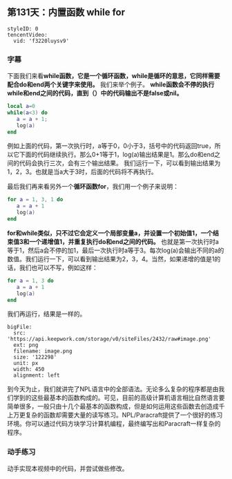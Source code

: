 ## 第131天：内置函数 while for


```@TencentVideo
styleID: 0
tencentVideo:
  vid: 'f3220luysv9'

```

### 字幕
下面我们来看**while函数，它是一个循环函数，while是循环的意思，它同样需要配合do和end两个关键字来使用。** 我们来举个例子。
**while函数会不停的执行while和end之间的代码，直到（）中的代码输出不是false或nil。**  

```lua
local a=0
while(a<3) do
   a = a + 1;
   log(a)
end
```
例如上面的代码，第一次执行时，a等于0，0小于3，括号中的代码返回true，所以它下面的代码继续执行。那么0+1等于1，log(a)输出结果是1。那么do和end之间的代码会执行三次，会有三个输出结果。
我们运行一下，可以看到输出结果为1，2，3。也就是当a大于3时，后面的代码将不再执行。

最后我们再来看另外一个**循环函数for**，我们用一个例子来说明：
```lua
for a = 1, 3, 1 do
   a = a + 1
   log(a)
end
```
**for和while类似，只不过它会定义一个局部变量a，并设置一个初始值1，一个结束值3和一个递增值1，并重复执行do和end之间的代码。** 也就是第一次执行时a等于1，然后a会不停的加1，最后一次执行时a等于3。每次log(a)会输出不同的a的数值。我们运行一下，可以看到输出结果为2，3，4。当然，如果递增的值是1的话，我们也可以不写，例如这样：
```lua
for a = 1, 3 do
   a = a + 1
   log(a)
end
```
我们再运行，结果是一样的。
 
```@BigFile
bigFile:
  src: 'https://api.keepwork.com/storage/v0/siteFiles/2432/raw#image.png'
  ext: png
  filename: image.png
  size: '122298'
  unit: px
  width: 450
  alignment: left

```

到今天为止，我们就讲完了NPL语言中的全部语法。无论多么复杂的程序都是由我们学到的这些最基本的函数构成的。可见，目前的高级计算机语言相比自然语言要简单很多，一般只由十几个最基本的函数构成，但是如何运用这些函数去创造成千上万更复杂的函数却需要大量的读写练习。NPL/Paracraft提供了一个很好的练习环境。你可以通过代码方块学习计算机编程，最终编写出和Paracraft一样复杂的程序。 


### 动手练习
动手实现本视频中的代码，并尝试做些修改。